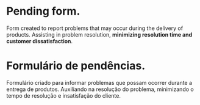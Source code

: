 # Pending form.
Form created to report problems that may occur during the delivery of products. Assisting in problem resolution, **minimizing resolution time and customer dissatisfaction**.

# Formulário de pendências.
Formulário criado para informar problemas que possam ocorrer durante a entrega de produtos. Auxiliando na resolução do problema,  minimizando o tempo de resolução e insatisfação do cliente.

